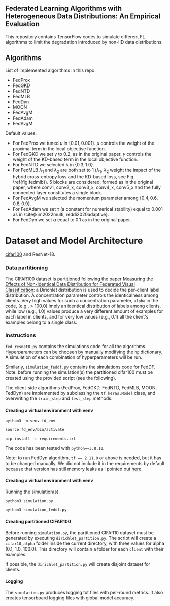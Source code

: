 ## Federated Learning Algorithms with Heterogeneous Data Distributions: An Empirical Evaluation

This repository contains TensorFlow codes to simulate different FL algorithms to limit the degradation introduced by 
non-IID data distributions. 

## Algorithms
List of implemented algorithms in this repo:
- FedProx
- FedGKD
- FedNTD
- FedMLB
- FedDyn
- MOON
- FedAvgM
- FedAdam
- FedAvgM

Default values.
- For FedProx we tuned $\mu$ in $\{0.01, 0.001\}$. $\mu$ controls the weight of the proximal term in the local objective function.
- For FedGKD we set $\gamma$ to 0.2, as in the original paper. $\gamma$ controls the weight of the  KD-based term in the local objective function.
- For FedNTD we selected $\lambda$ in $\{0.3, 1.0\}$.
- For FedMLB $\lambda_1$ and $\lambda_2$ are both set to 1 ($\lambda_1$, $\lambda_2$ weight the impact of the hybrid cross-entropy loss and the KD-based loss, see Fig. \ref{fig:fedmlb}). 5 blocks are considered, formed as in the original paper, where conv1, conv2\_x, conv3\_x, conv4\_x, conv5\_x and the fully connected layer constitutes a single block. 
- For FedAvgM we selected the momentum parameter among $\{ 0.4, 0.6, 0.8, 0.9\}$.
- For FedAdam we set $\tau$ (a constant for numerical stability) equal to 0.001 as in \cite{kim2022multi, reddi2020adaptive}.
- For FedDyn we set $\alpha$ equal to 0.1 as in the original paper.

# Dataset and Model Architecture 
[cifar100](https://www.tensorflow.org/datasets/catalog/cifar100) and ResNet-18.

### Data partitioning
The CIFAR100 dataset is partitioned following the paper [Measuring the Effects of Non-Identical Data
Distribution for Federated Visual Classification](https://arxiv.org/abs/1909.06335): a Dirichlet distribution is used to decide the per-client label distribution. 
A concentration parameter controls the identicalness among clients. Very high values for such a concentration parameter, `alpha` in the code, (e.g., > 100.0) imply an identical distribution of labels among clients,
while low (e.g., 1.0) values produce a very different amount of examples for each label in clients, and for very low values (e.g., 0.1) all the client's examples belong to a single class.

### Instructions
`fed_resnet8.py` contains the simulations code for all the algorithms.
Hyperparameters can be choosen by manually modifying the `hp` dictionary. A simulation of each combination of hyperparameters will be run.

Similarly, `simulation_feddf.py` contains the simulations code for FedDF.
Note: before running the simulation(s) the partitioned cifar100 must be created using the provided script (see the following).

The client-side algorithms (FedProx, FedGKD, FedNTD, FedMLB, MOON, FedDyn) are implemented by subclassing the 
`tf.keras.Model` class, and overwriting the `train_step` and `test_step` methods.

#### Creating a virtual environment with venv
`python3 -m venv fd_env`

`source fd_env/bin/activate`

`pip install -r requirements.txt`

The code has been tested with `python==3.8.10`.

Note: to run FedDyn algorithm, `tf == 2.11.0` or above is needed, but it has to be changed manually. 
We did not include it in the requirements by default because that version has still memory leaks 
as I pointed out [here](https://github.com/keras-team/keras/issues/17458).

#### Creating a virtual environment with venv
Running the simulation(s).

`python3 simulation.py`

`python3 simulation_feddf.py`

#### Creating partitioned CIFAR100   
Before running `simulation.py`, the partitioned CIFAR10 dataset must be generated by executing `dirichlet_partition.py`. 
The script will create a `cifar10_alpha` folder inside the current directory, with three values for alpha (0.1, 1.0, 100.0). This directory will 
contain a folder for each `client` with their examples.

If possible, the `dirichlet_partition.py` will create disjoint dataset for clients.

#### Logging

The `simulation.py` produces logging txt files with per-round metrics. It also creates tensorboard logging files with global model accuracy.




